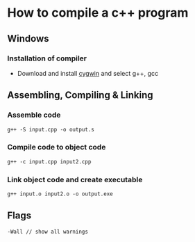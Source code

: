 # How to compile a c++ program

## Windows

### Installation of compiler

- Download and install [cygwin](https://www.cygwin.com/) and select g++, gcc

## Assembling, Compiling & Linking

### Assemble code

```txt
g++ -S input.cpp -o output.s
```

### Compile code to object code

```txt
g++ -c input.cpp input2.cpp
```

### Link object code and create executable

```txt
g++ input.o input2.o -o output.exe
```

## Flags

```txt
-Wall // show all warnings
```
